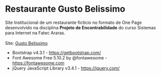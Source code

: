 # Restaurante Gusto Belissimo
Site Institucional de um restaurante fictício no formato de One Page desenvolvido na disciplina **Projeto de Encontrabilidade** do curso Sistemas para Internet na Fatec Araras.<br><br>
Site: [Gusto Belissimo](http://gustobelissimo.andersonguedes.com.br/)

- Bootstrap v4.3.1 - https://getbootstrap.com/
- Font Awesome Free 5.10.2 by @fontawesome - https://fontawesome.com
- jQuery JavaScript Library v3.4.1 - https://jquery.com/
